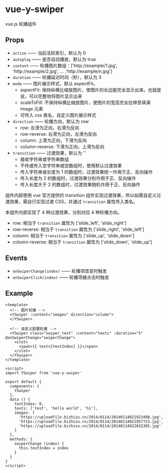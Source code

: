 # vue-y-swiper

vue.js 轮播组件

## Props

* `active` —— 当前活跃索引，默认为 0
* `autoplay` —— 是否自动播放，默认为 true
* `content` —— 轮播图片数组：['http://example/1.jpg', 'http://example/2.jpg', ... ,'http://example/n.jpg']
* `duration` —— 轮播延迟时间（秒），默认为 3
* `mode` —— 图片展示样式，默认 aspectFit。
  * aspectFit: 保持纵横比缩放图片，使图片的长边能完全显示出来。也就是说，可以完整地将图片显示出来
  * scaleToFill: 不保持纵横比缩放图片，使图片的宽高完全拉伸至填满 image 元素
  * 可传入 css 类名，自定义图片展示样式
* `direction` —— 轮播方向，默认为 row
  * row: 左滑为正向，右滑为反向
  * row-reverse: 右滑为正向，左滑为反向
  * column: 上滑为正向，下滑为反向
  * column-reverse: 下滑为正向，上滑为反向
* `transition` —— 过渡效果，默认为 ''
  * 接收字符串或字符串数组
  * 不传或传入空字符串或空数组时，使用默认过渡效果
  * 传入字符串或长度为 1 的数组时，过渡效果统一作用于正、反向操作
  * 传入长度为 2 的数组时，过渡效果分别作用于正、反向操作
  * 传入长度大于 2 的数组时，过渡效果随机作用于正、反向操作

组件内部使用 vue 官方提供的 transition 组件实现过渡效果，所以如需自定义过渡效果，需自行实现过渡 CSS，并通过 `transition` 属性传入类名。

本组件内部实现了 4 种过渡效果，分别对应 4 种轮播方向。

* row: 相当于 `transition` 属性为 ['slide_left', 'slide_right']
* row-reverse: 相当于 `transition` 属性为 ['slide_right', 'slide_left']
* column: 相当于 `transition` 属性为 ['slide_up', 'slide_down']
* column-reverse: 相当于 `transition` 属性为 ['slide_down', 'slide_up']

## Events

* `onSwiperChange(index)` —— 轮播项改变时触发
* `onSwiperClick(index)` —— 轮播项被点击时触发

## Example

```vue
<template>
  <!-- 图片轮播 -->
  <YSwiper :content="images" direction="column">
  </YSwiper>

  <!-- 自定义配置轮播 -->
  <YSwiper class="swiper_text" :content="texts" :duration="5" @onSwiperChange="swiperChange">
    <slot>
      <span>{{ texts[textIndex] }}</span>
    </slot>
  </YSwiper>
</template>

<script>
import YSwiper from 'vue-y-swiper'

export default {
  components: {
    YSwiper
  },
  data () {
    textIndex: 0,
    texts: ['test', 'hello world', 'hi'],
    images: [
      'https://uploadfile.bizhizu.cn/2014/0114/20140114021923498.jpg',
      'https://uploadfile.bizhizu.cn/2014/0114/20140114021957723.jpg',
      'https://uploadfile.bizhizu.cn/2014/0114/20140114022032385.jpg'
    ]
  },
  methods: {
    swiperChange (index) {
      this.textIndex = index
    }
  }
}
</script>
```

